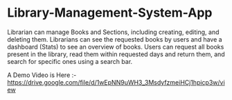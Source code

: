 # Library-Management-System-App

Librarian can manage Books and Sections, including creating, editing, and deleting them. Librarians can see
the requested books by users and have a dashboard (Stats) to see an overview of books.
Users can request all books present in the library, read them within requested days and return them, and
search for specific ones using a search bar. 

A Demo Video is Here :- https://drive.google.com/file/d/1wEpNN9uWH3_3MsdyfzmeiHCj1hpicp3w/view
